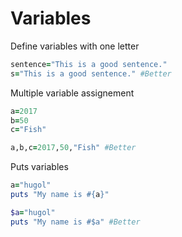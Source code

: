 # Variables

Define variables with one letter

```ruby
sentence="This is a good sentence."
s="This is a good sentence." #Better
```

Multiple variable assignement

```ruby
a=2017
b=50
c="Fish"

a,b,c=2017,50,"Fish" #Better
```

Puts variables

```ruby
a="hugol"
puts "My name is #{a}"

$a="hugol"
puts "My name is #$a" #Better
```
